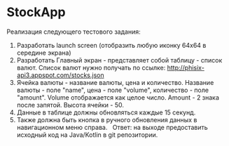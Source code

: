 # StockApp
Реализация следующего тестового задания:

1. Разработать launch screen (отобразить любую иконку 64x64 в середине экрана)
2. Разработать Главный экран - представляет собой таблицу - список валют. Список валют нужно получать по ссылке: http://phisix-api3.appspot.com/stocks.json
3. Ячейка валюты - название валюты, цена и количество. Название валюты - поле "name", цена - поле "volume", количество - поле "amount". Volume отображается как целое число. Amount - 2 знака после запятой. Высота ячейки - 50.
4. Данные в таблице должны обновляться каждые 15 секунд.
5. Также должна быть кнопка в ручного обновления данных в навигационном меню справа.
 
Ответ: на выходе предоставить исходный код на Java/Kotlin в git репозитории.
